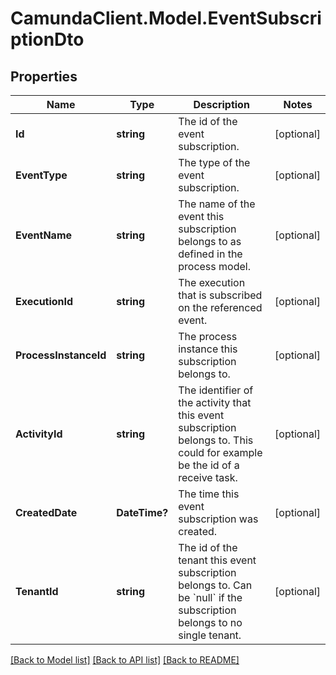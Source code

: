 # CamundaClient.Model.EventSubscriptionDto
## Properties

Name | Type | Description | Notes
------------ | ------------- | ------------- | -------------
**Id** | **string** | The id of the event subscription. | [optional] 
**EventType** | **string** | The type of the event subscription. | [optional] 
**EventName** | **string** | The name of the event this subscription belongs to as defined in the process model. | [optional] 
**ExecutionId** | **string** | The execution that is subscribed on the referenced event. | [optional] 
**ProcessInstanceId** | **string** | The process instance this subscription belongs to. | [optional] 
**ActivityId** | **string** | The identifier of the activity that this event subscription belongs to. This could for example be the id of a receive task. | [optional] 
**CreatedDate** | **DateTime?** | The time this event subscription was created. | [optional] 
**TenantId** | **string** | The id of the tenant this event subscription belongs to. Can be &#x60;null&#x60; if the subscription belongs to no single tenant. | [optional] 

[[Back to Model list]](../README.md#documentation-for-models) [[Back to API list]](../README.md#documentation-for-api-endpoints) [[Back to README]](../README.md)

